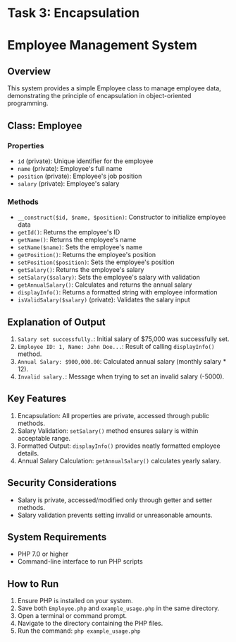 # Task 3: Encapsulation
# Employee Management System

## Overview

This system provides a simple Employee class to manage employee data, demonstrating the principle of encapsulation in object-oriented programming.

## Class: Employee

### Properties

- `id` (private): Unique identifier for the employee
- `name` (private): Employee's full name
- `position` (private): Employee's job position
- `salary` (private): Employee's salary

### Methods

- `__construct($id, $name, $position)`: Constructor to initialize employee data
- `getId()`: Returns the employee's ID
- `getName()`: Returns the employee's name
- `setName($name)`: Sets the employee's name
- `getPosition()`: Returns the employee's position
- `setPosition($position)`: Sets the employee's position
- `getSalary()`: Returns the employee's salary
- `setSalary($salary)`: Sets the employee's salary with validation
- `getAnnualSalary()`: Calculates and returns the annual salary
- `displayInfo()`: Returns a formatted string with employee information
- `isValidSalary($salary)` (private): Validates the salary input

## Explanation of Output

1. `Salary set successfully.`: Initial salary of $75,000 was successfully set.
2. `Employee ID: 1, Name: John Doe...`: Result of calling `displayInfo()` method.
3. `Annual Salary: $900,000.00`: Calculated annual salary (monthly salary * 12).
4. `Invalid salary.`: Message when trying to set an invalid salary (-5000).

## Key Features

1. Encapsulation: All properties are private, accessed through public methods.
2. Salary Validation: `setSalary()` method ensures salary is within acceptable range.
3. Formatted Output: `displayInfo()` provides neatly formatted employee details.
4. Annual Salary Calculation: `getAnnualSalary()` calculates yearly salary.

## Security Considerations

- Salary is private, accessed/modified only through getter and setter methods.
- Salary validation prevents setting invalid or unreasonable amounts.

## System Requirements

- PHP 7.0 or higher
- Command-line interface to run PHP scripts

## How to Run

1. Ensure PHP is installed on your system.
2. Save both `Employee.php` and `example_usage.php` in the same directory.
3. Open a terminal or command prompt.
4. Navigate to the directory containing the PHP files.
5. Run the command: `php example_usage.php`